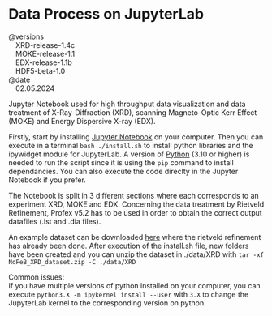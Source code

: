 # Data Process on JupyterLab
@versions <br>
&emsp;XRD-release-1.4c <br>
&emsp;MOKE-release-1.1 <br>
&emsp;EDX-release-1.1b <br>
&emsp;HDF5-beta-1.0 <br>
@date <br>
&emsp;02.05.2024 <br>
  
<p>
  Jupyter Notebook used for high throughput data visualization and data treatment of X-Ray-Diffraction (XRD), scanning Magneto-Optic Kerr Effect (MOKE) and Energy Dispersive X-ray (EDX).
</p>
<p>
  Firstly, start by installing  <a href="https://jupyter.org/">Jupyter Notebook</a> on your computer. Then you can execute in a terminal <code>bash ./install.sh</code> to install python libraries and the ipywidget module for JupyterLab. A version of <a href="https://www.python.org/downloads/">Python</a> (3.10 or higher) is needed to run the script since it is using the <code>pip</code> command to install dependancies. You can also execute the code direclty in the Jupyter Notebook if you prefer.
</p>
<p>
  The Notebook is split in 3 different sections where each corresponds to an experiment XRD, MOKE and EDX.
  Concerning the data treatment by Rietveld Refinement, Profex v5.2 has to be used in order to obtain the correct output datafiles (.lst and .dia files).
</p>
<p>
  An example dataset can be downloaded <a href="https://drive.google.com/file/d/1HMR1XuENoKl35gOeaiV2p9cA2W5Lrtrl/view?usp=sharing">here</a> where the rietveld refinement has already been done. After execution of the install.sh file, new folders have been created and you can unzip the dataset in ./data/XRD with <code>tar -xf NdFeB_XRD_dataset.zip -C ./data/XRD</code>
</p>
<p>
  Common issues:<br>If you have multiple versions of python installed on your computer, you can execute <code>python3.X -m ipykernel install --user</code> with <code>3.X</code> to change the JupyterLab kernel to the corresponding version on python.
</p>
